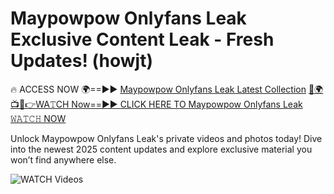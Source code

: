 # Maypowpow Onlyfans Leak Exclusive Content Leak - Fresh Updates! (howjt)

🔥 ACCESS NOW 🌍==►► <a href="https://tinyurl.com/3fjeunct" rel="nofollow">Maypowpow Onlyfans Leak Latest Collection</a></h3>
[🔴🌍📺📱👉WA𝚃CH Now==►► CLICK HERE TO Maypowpow Onlyfans Leak 𝚆𝙰𝚃𝙲𝙷 NOW](https://tinyurl.com/3fjeunct)

Unlock Maypowpow Onlyfans Leak's private videos and photos today! Dive into the newest 2025 content updates and explore exclusive material you won’t find anywhere else.


<a href="https://tinyurl.com/3fjeunct" rel="nofollow" data-target="animated-image.originalLink"><img src="https://camo.githubusercontent.com/8a4f000d20f83aca3bf7ec5f350d767afa0574a8a352519fd8cfa583a6f93a33/68747470733a2f2f692e696d6775722e636f6d2f644a486b345a712e676966" alt="WATCH Videos" data-canonical-src="https://i.imgur.com/dJHk4Zq.gif" style="max-width: 100%; display: inline-block;" data-target="animated-image.originalImage"></a>

